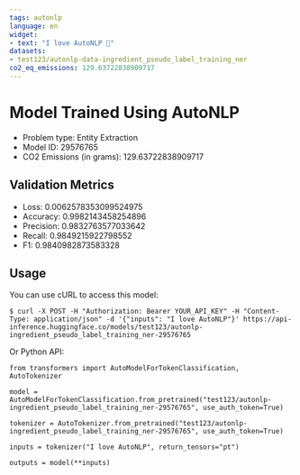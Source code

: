 ```yaml
---
tags: autonlp
language: en
widget:
- text: "I love AutoNLP 🤗"
datasets:
- test123/autonlp-data-ingredient_pseudo_label_training_ner
co2_eq_emissions: 129.63722838909717
---
```


# Model Trained Using AutoNLP

- Problem type: Entity Extraction
- Model ID: 29576765
- CO2 Emissions (in grams): 129.63722838909717

## Validation Metrics

- Loss: 0.0062578353099524975
- Accuracy: 0.9982143458254896
- Precision: 0.9832763577033642
- Recall: 0.9849215922798552
- F1: 0.9840982873583328

## Usage

You can use cURL to access this model:

```
$ curl -X POST -H "Authorization: Bearer YOUR_API_KEY" -H "Content-Type: application/json" -d '{"inputs": "I love AutoNLP"}' https://api-inference.huggingface.co/models/test123/autonlp-ingredient_pseudo_label_training_ner-29576765
```

Or Python API:

```
from transformers import AutoModelForTokenClassification, AutoTokenizer

model = AutoModelForTokenClassification.from_pretrained("test123/autonlp-ingredient_pseudo_label_training_ner-29576765", use_auth_token=True)

tokenizer = AutoTokenizer.from_pretrained("test123/autonlp-ingredient_pseudo_label_training_ner-29576765", use_auth_token=True)

inputs = tokenizer("I love AutoNLP", return_tensors="pt")

outputs = model(**inputs)
```